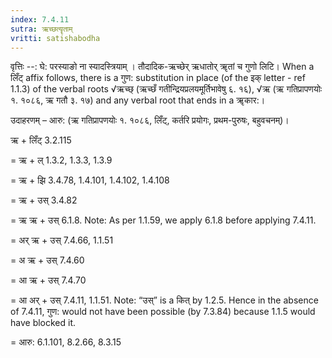 ```yaml
---
index: 7.4.11
sutra: ऋच्छत्यॄताम्
vritti: satishabodha
---
```



वृत्तिः --: घे: परस्याङो ना स्यादस्त्रियाम् । तौदादिक-ऋच्छेर् ऋधातोर् ॠतां च गुणो लिटि।  When a लिँट् affix follows, there is a गुण: substitution in place (of the इक् letter - ref 1.1.3) of the verbal roots √ऋच्छ् (ऋच्छँ गतीन्द्रियप्रलयमूर्तिभावेषु ६. १६), √ऋ (ऋ गतिप्रापणयोः १. १०८६, ऋ गतौ ३. १७) and any verbal root that ends in a ॠकार:। 


उदाहरणम् – आरु: (ऋ गतिप्रापणयोः १. १०८६, लिँट्, कर्तरि प्रयोगः, प्रथम-पुरुषः, बहुवचनम्)।  


ऋ + लिँट् 3.2.115


= ऋ + ल् 1.3.2, 1.3.3, 1.3.9


= ऋ + झि 3.4.78, 1.4.101, 1.4.102, 1.4.108


= ऋ + उस् 3.4.82


= ऋ ऋ + उस् 6.1.8. Note: As per 1.1.59, we apply 6.1.8 before applying 7.4.11.


= अर् ऋ + उस् 7.4.66, 1.1.51


= अ ऋ + उस् 7.4.60


= आ ऋ + उस् 7.4.70


= आ अर् + उस् 7.4.11, 1.1.51. Note: “उस्” is a कित् by 1.2.5.  Hence in the absence of 7.4.11, गुण: would not have been possible (by 7.3.84) because 1.1.5 would have blocked it.


= आरु: 6.1.101, 8.2.66, 8.3.15

